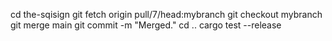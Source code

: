 cd the-sqisign
git fetch origin pull/7/head:mybranch
git checkout mybranch
git merge main
git commit -m "Merged."
cd ..
cargo test --release
